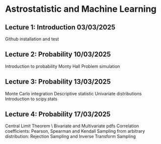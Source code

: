 # Astrostatistic and Machine Learning

## Lecture 1: Introduction  03/03/2025
Github installation and test

## Lecture 2: Probability   10/03/2025
Introduction to probability
Monty Hall Problem simulation

## Lecture 3: Probability   13/03/2025
Monte Carlo integration
Descriptive statistic
Univariate distributions
Introduction to scipy.stats

## Lecture 4: Probability   17/03/2025
Central Limit Theorem \\
Bivariate and Multivariate pdfs
Correlation coefficients: Pearson, Spearman and Kendall
Sampling from arbitrary distribution: Rejection Sampling and Inverse Transform Sampling
